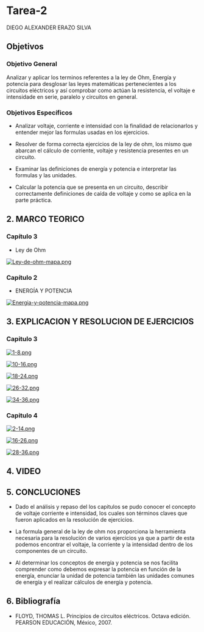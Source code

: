 # Tarea-2
DIEGO ALEXANDER ERAZO SILVA
## Objetivos 
 
 ### Objetivo General

Analizar y aplicar los terminos referentes a la ley de Ohm, Energía y potencia para desglosar las leyes matemáticas pertenecientes a los 
circuitos eléctricos y así comprobar como actúan la resistencia, el voltaje e intensidade en serie, paralelo y circuitos en general.
 
 ### Objetivos Específicos
 
- Analizar voltaje, corriente e intensidad con la finalidad de relacionarlos y entender mejor las formulas usadas en los ejercicios.

- Resolver de forma correcta ejercicios de la ley de ohm, los mismo que abarcan el cálculo de corriente, voltaje y resistencia presentes en un circuito.

- Examinar las definiciones de energía y potencia e interpretar las formulas y las unidades.

- Calcular la potencia que se presenta en un circuito, describir correctamente definiciones de caída de voltaje y como se aplica en la parte práctica. 

## 2.	MARCO TEORICO
### Capítulo 3
- Ley de Ohm

[![Ley-de-ohm-mapa.png](https://i.postimg.cc/VkP7n6XB/Ley-de-ohm-mapa.png)](https://postimg.cc/QHSkrj4H)

### Capítulo 2
- ENERGÍA Y POTENCIA

[![Energia-y-potencia-mapa.png](https://i.postimg.cc/T16B6Lbt/Energia-y-potencia-mapa.png)](https://postimg.cc/MM990GdB)

## 3.	EXPLICACION Y RESOLUCION DE EJERCICIOS 

### Capitulo 3

[![1-8.png](https://i.postimg.cc/9MZrt5gw/1-8.png)](https://postimg.cc/1nRmsTQy)

[![10-16.png](https://i.postimg.cc/Wz7zCmv2/10-16.png)](https://postimg.cc/bSsq2trM)

[![18-24.png](https://i.postimg.cc/bN3dRRgg/18-24.png)](https://postimg.cc/tYnXqWLn)

[![26-32.png](https://i.postimg.cc/L668h1S1/26-32.png)](https://postimg.cc/K4w2H4RG)

[![34-36.png](https://i.postimg.cc/yYd77Chh/34-36.png)](https://postimg.cc/V53xFTV5)

### Capitulo 4

[![2-14.png](https://i.postimg.cc/c6yqR2jC/2-14.png)](https://postimg.cc/hQr3gyKR)

[![16-26.png](https://i.postimg.cc/pXzrwHP0/16-26.png)](https://postimg.cc/8jkTvxJW)

[![28-36.png](https://i.postimg.cc/ht0jG1zT/28-36.png)](https://postimg.cc/CRzYPD4x)

## 4.	VIDEO

## 5.	CONCLUCIONES
- Dado el análisis y repaso del los capitulos se pudo conocer el concepto de voltaje corriente e intensidad, los cuales son términos claves 
que fueron aplicados en la resolución de ejercicios.

- La formula general de la ley de ohm nos proporciona la herramienta necesaria para la resolución de varios ejercicios ya que a partir de esta podemos encontrar el voltaje, la corriente y la intensidad dentro de los componentes de un circuito.

- Al determinar los conceptos de energía y potencia se nos facilita comprender como debemos expresar la potencia en función de la energía, enunciar la unidad de potencia también las unidades comunes de energía y el realizar cálculos de energía y potencia.

## 6.	Bibliografía
- FLOYD, THOMAS L. Principios de circuitos eléctricos. Octava edición. PEARSON EDUCACIÓN, México, 2007.






